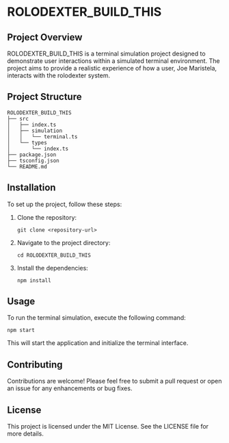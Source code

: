 # ROLODEXTER_BUILD_THIS

## Project Overview
ROLODEXTER_BUILD_THIS is a terminal simulation project designed to demonstrate user interactions within a simulated terminal environment. The project aims to provide a realistic experience of how a user, Joe Maristela, interacts with the rolodexter system.

## Project Structure
```
ROLODEXTER_BUILD_THIS
├── src
│   ├── index.ts
│   ├── simulation
│   │   └── terminal.ts
│   └── types
│       └── index.ts
├── package.json
├── tsconfig.json
└── README.md
```

## Installation
To set up the project, follow these steps:

1. Clone the repository:
   ```
   git clone <repository-url>
   ```

2. Navigate to the project directory:
   ```
   cd ROLODEXTER_BUILD_THIS
   ```

3. Install the dependencies:
   ```
   npm install
   ```

## Usage
To run the terminal simulation, execute the following command:
```
npm start
```

This will start the application and initialize the terminal interface.

## Contributing
Contributions are welcome! Please feel free to submit a pull request or open an issue for any enhancements or bug fixes.

## License
This project is licensed under the MIT License. See the LICENSE file for more details.
